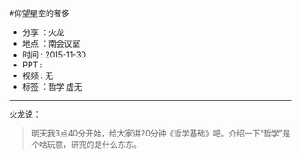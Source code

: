 #仰望星空的奢侈
- 分享 ：火龙 
- 地点 ：南会议室
- 时间 : 2015-11-30
- PPT : 
- 视频 : 无
- 标签 ：哲学 虚无

-----

火龙说：

> 明天我3点40分开始，给大家讲20分钟《哲学基础》吧。介绍一下“哲学”是个啥玩意，研究的是什么东东。